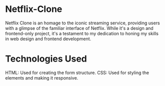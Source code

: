 # Netflix-Clone
Netflix Clone is an homage to the iconic streaming service, providing users with a glimpse of the familiar interface of Netflix. While it's a design and frontend-only project, it's a testament to my dedication to honing my skills in web design and frontend development.

# Technologies Used
HTML: Used for creating the form structure.
CSS: Used for styling the elements and making it responsive.
